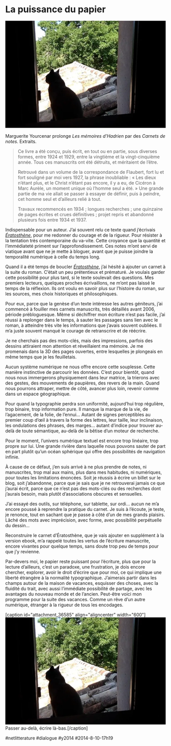 # La puissance du papier

![](_i/chat.webp)

Marguerite Yourcenar prolonge *Les mémoires d’Hadrien* par des *Carnets de notes*. Extraits.

> Ce livre a été conçu, puis écrit, en tout ou en partie, sous diverses formes, entre 1924 et 1929, entre la vingtième et la vingt-cinquième année. Tous ces manuscrits ont été détruits, et méritaient de l’être.
> 
> 
> Retrouvé dans un volume de la correspondance de Flaubert, fort lu et fort souligné par moi vers 1927, la phrase inoubliable : « Les dieux n’étant plus, et le Christ n’étant pas encore, il y a eu, de Cicéron à Marc Aurèle, un moment unique où l’homme seul a été. » Une grande partie de ma vie allait se passer à essayer de définir, puis à peindre, cet homme seul et d’ailleurs relié à tout.
> 
> 
> Travaux recommencés en 1934 ; longues recherches ; une quinzaine de pages écrites et crues définitives ; projet repris et abandonné plusieurs fois entre 1934 et 1937.

Indispensable pour un auteur. J’ai souvent relu ce texte quand j’écrivais *[Ératosthène](../../page/eratosthene)*, pour me redonner du courage et de la rigueur. Pour résister à la tentation très contemporaine du va-vite. Cette croyance que la quantité et l’immédiateté priment sur l’approfondissement. Ces notes m’ont servi de viatique avant que ne je mette à bloguer, avant que je puisse joindre la temporalité numérique à celle du temps long.

Quand il a été temps de boucler *[Ératosthène](../../page/eratosthene)*, j’ai hésité à ajouter un carnet à la suite du roman. C’était un peu prétentieux et prématuré. Je voulais garder cette possibilité pour plus tard, si le texte soulevait des questions. Mes premiers lecteurs, quelques proches écrivaillons, ne m’ont pas laissé le temps de la réflexion. Ils ont voulu en savoir plus sur l’histoire du roman, sur les sources, mes choix historiques et philosophiques.

Pour eux, parce que la genèse d’un texte intéresse les autres géniteurs, j’ai commencé à fouiller mes carnets manuscrits, très détaillés avant 2006, période prèbloguesque. Même si déchiffrer mon écriture n’est pas facile, j’ai réussi à replonger dans le temps, à sauter les passages sans lien avec le roman, à atteindre très vite les informations que j’avais souvent oubliées. Il m’a juste souvent manqué le courage de retranscrire et de réécrire.

Je ne cherchais pas des mots-clés, mais des impressions, parfois des dessins attiraient mon attention et réveillaient ma mémoire. Je me promenais dans la 3D des pages ouvertes, entre lesquelles je plongeais en même temps que je les feuilletais.

Aucun système numérique ne nous offre encore cette souplesse. Cette manière instinctive de parcourir les données. C’est pour bientôt, quand nous nous immergerons physiquement dans leur matrice, la trierons avec des gestes, des mouvements de paupières, des revers de la main. Quand nous pourrons attraper, mettre de côté, avancer plus loin, revenir comme dans un espace géographique.

Pour quand la typographie perdra son uniformité, aujourd’hui trop régulière, trop binaire, trop information pure. Il manque la marque de la vie, de l’agacement, de la folie, de l’ennui… Autant de signes perceptibles au premier coup d’œil à travers la forme des lettres, leur taille, leur inclinaison, les ondulations des phrases, des marges… autant d’indice pour trouver au-delà de toute sémantique, au-delà de la bêtise d’un moteur de recherche.

Pour le moment, l’univers numérique textuel est encore trop linéaire, trop propre sur lui. Une grande rivière dans laquelle nous pouvons sauter de part en part plutôt qu’un océan sphérique qui offre des possibilités de navigation infinie.

À cause de ce défaut, j’en suis arrivé à ne plus prendre de notes, ni manuscrites, trop mal aux mains, plus dans mes habitudes, ni numériques, pour toutes les limitations énoncées. Soit je réussis à écrire un billet sur le blog, soit j’abandonne, parce que je sais que je ne retrouverai jamais ce que j’aurai écrit, parce que ce n’est pas des mots-clés ou des recherches dont j’aurais besoin, mais plutôt d’associations obscures et sensuelles.

J’ai essayé des outils, sur téléphone, sur tablette, sur ordi… aucun ne m’a encore poussé à reprendre la pratique du carnet. Je suis à l’écoute, je teste, je renonce, tout en sachant que je passe à côté d’un de mes grands plaisirs. Lâché des mots avec imprécision, avec forme, avec possibilité perpétuelle du dessin…

Reconstruire le carnet d’Ératosthène, que je vais ajouter en supplément à la version ebook, m’a rappelé toutes les vertus de l’écriture manuscrite, encore vivantes pour quelque temps, sans doute trop peu de temps pour que j’y revienne.

Par-devers moi, le papier reste puissant pour l’écriture, plus que pour la lecture d’ailleurs, c’est un paradoxe, une frustration, je dois encore chercher, explorer, avoir le droit d’écrire que pour moi, ce qui implique une liberté étrangère à la normalité typographique. J’aimerais partir dans les champs autour de la maison de vacances, esquisser des choses, avec la fluidité du trait, avec aussi l’immédiate possibilité de partage, avec les avantages du nouveau monde et de l’ancien. Peut-être voici mon programme pour la suite des vacances. Comme un rêve d’un autre numérique, étranger à la rigueur de tous les encodages.

[caption id="attachment\_36585" align="aligncenter" width="600"]![Passer au-delà, écrire là-bas.](_i/chat.webp) Passer au-delà, écrire là-bas.[/caption]



#netlitterature #dialogue #y2014 #2014-8-10-17h19
